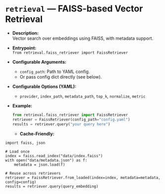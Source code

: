 # `retrieval` — FAISS-based Vector Retrieval

- **Description:**  
  Vector search over embeddings using FAISS, with metadata support.
- **Entrypoint:**  
  `from retrieval.faiss_retriever import FaissRetriever`
- **Configurable Arguments:**
  - `config_path`: Path to YAML config.
  - Or pass config dict directly (see below).

- **Configurable Options (YAML):**
  - `provider`, `index_path`, `metadata_path`, `top_k`, `normalize`, `metric`

- **Example:**
  ```python
  from retrieval.faiss_retriever import FaissRetriever
  retriever = FaissRetriever(config_path="config.yaml")
  results = retriever.query("your query here")
  ```

  - **Cache-Friendly:**
```from retrieval.faiss_retriever import FaissRetriever
import faiss, json

# Load once
index = faiss.read_index("data/index.faiss")
with open("data/metadata.json") as f:
    metadata = json.load(f)

# Reuse across retrievers
retriever = FaissRetriever.from_loaded(index=index, metadata=metadata, config=config)
results = retriever.query(query_embedding)
```